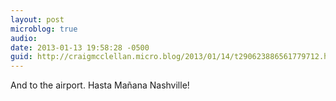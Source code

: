 ```yaml
---
layout: post
microblog: true
audio: 
date: 2013-01-13 19:58:28 -0500
guid: http://craigmcclellan.micro.blog/2013/01/14/t290623886561779712.html
---
```

And to the airport. Hasta Mañana Nashville!
